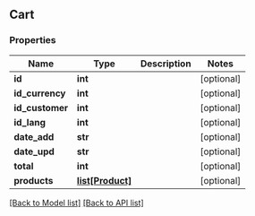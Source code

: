 ## Cart

### Properties
Name | Type | Description | Notes
------------ | ------------- | ------------- | -------------
**id** | **int** |  | [optional] 
**id_currency** | **int** |  | [optional] 
**id_customer** | **int** |  | [optional] 
**id_lang** | **int** |  | [optional] 
**date_add** | **str** |  | [optional] 
**date_upd** | **str** |  | [optional] 
**total** | **int** |  | [optional] 
**products** | [**list[Product]**](#Product) |  | [optional] 

[[Back to Model list]](#documentation-for-models) [[Back to API list]](#documentation-for-api-endpoints)


